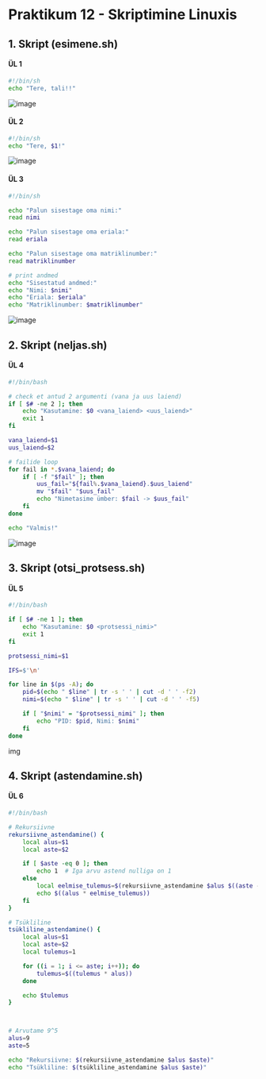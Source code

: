 # Praktikum 12 - Skriptimine Linuxis

## 1. Skript (esimene.sh)
#### ÜL 1
```bash
#!/bin/sh
echo "Tere, tali!!"
```
![image](https://github.com/user-attachments/assets/50989df7-af6c-45f5-9b3e-d5e6c2217394)  

#### ÜL 2
```bash
#!/bin/sh
echo "Tere, $1!"
```
![image](https://github.com/user-attachments/assets/30550ca5-eb6b-4502-a56f-79172de3cacf)  

#### ÜL 3
```bash
#!/bin/sh

echo "Palun sisestage oma nimi:"
read nimi

echo "Palun sisestage oma eriala:"
read eriala

echo "Palun sisestage oma matriklinumber:"
read matriklinumber

# print andmed
echo "Sisestatud andmed:"
echo "Nimi: $nimi"
echo "Eriala: $eriala"
echo "Matriklinumber: $matriklinumber"
```
![image](https://github.com/user-attachments/assets/18eb748a-bc43-432b-ab23-6c6978c0475d)  

## 2. Skript (neljas.sh)  

#### ÜL 4  

```bash
#!/bin/bash

# check et antud 2 argumenti (vana ja uus laiend)
if [ $# -ne 2 ]; then
    echo "Kasutamine: $0 <vana_laiend> <uus_laiend>"
    exit 1
fi

vana_laiend=$1
uus_laiend=$2

# failide loop
for fail in *.$vana_laiend; do
    if [ -f "$fail" ]; then
        uus_fail="${fail%.$vana_laiend}.$uus_laiend"
        mv "$fail" "$uus_fail"
        echo "Nimetasime ümber: $fail -> $uus_fail"
    fi
done

echo "Valmis!"
```
![image](https://github.com/user-attachments/assets/931774e0-ddf0-4be2-a1c8-97c6415931a2)  

## 3. Skript (otsi_protsess.sh)  

#### ÜL 5  

```bash
#!/bin/bash

if [ $# -ne 1 ]; then
    echo "Kasutamine: $0 <protsessi_nimi>"
    exit 1
fi

protsessi_nimi=$1

IFS=$'\n'

for line in $(ps -A); do
    pid=$(echo " $line" | tr -s ' ' | cut -d ' ' -f2)
    nimi=$(echo " $line" | tr -s ' ' | cut -d ' ' -f5)

    if [ "$nimi" = "$protsessi_nimi" ]; then
        echo "PID: $pid, Nimi: $nimi"
    fi
done
```
img  

## 4. Skript (astendamine.sh)  

#### ÜL 6  

```bash
#!/bin/bash

# Rekursiivne
rekursiivne_astendamine() {
    local alus=$1
    local aste=$2

    if [ $aste -eq 0 ]; then
        echo 1  # Iga arvu astend nulliga on 1
    else
        local eelmise_tulemus=$(rekursiivne_astendamine $alus $((aste - 1)))
        echo $((alus * eelmise_tulemus))
    fi
}

# Tsükliline 
tsükliline_astendamine() {
    local alus=$1
    local aste=$2
    local tulemus=1

    for ((i = 1; i <= aste; i++)); do
        tulemus=$((tulemus * alus))
    done

    echo $tulemus
}



# Arvutame 9^5
alus=9
aste=5

echo "Rekursiivne: $(rekursiivne_astendamine $alus $aste)"
echo "Tsükliline: $(tsükliline_astendamine $alus $aste)"
```
